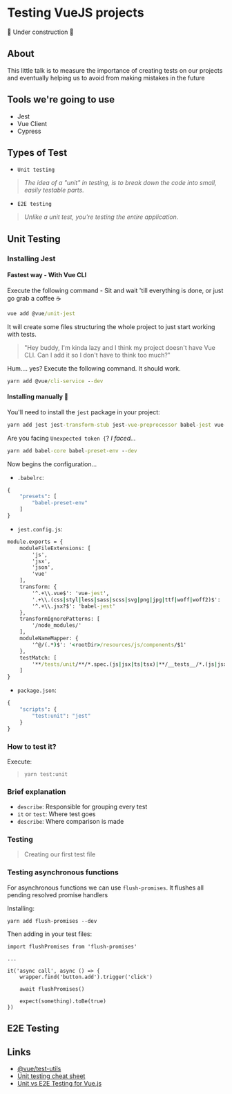 # Testing VueJS projects

:construction: Under construction :construction:

## About

This little talk is to measure the importance of creating tests on our projects and eventually helping us to avoid from making mistakes in the future

## Tools we're going to use

- Jest
- Vue Client
- Cypress

## Types of Test

- `Unit testing`

> *The idea of a "unit" in testing, is to break down the code into small, easily testable parts.*

- `E2E testing`

> *Unlike a unit test, you're testing the entire application.*

## Unit Testing

### Installing Jest

#### Fastest way - With Vue CLI

Execute the following command - Sit and wait 'till everything is done, or just go grab a coffee :coffee:

```cmd
vue add @vue/unit-jest
```

It will create some files structuring the whole project to just start working with tests.

> "Hey buddy, I'm kinda lazy and I think my project doesn't have Vue CLI. Can I add it so I don't have to think too much?"

Hum.... yes? Execute the following command. It should work.

```cmd
yarn add @vue/cli-service --dev
```

#### Installing manually :muscle:

You'll need to install the `jest` package in your project:

```cmd
yarn add jest jest-transform-stub jest-vue-preprocessor babel-jest vue-jest @vue/test-utils --dev
```

Are you facing `Unexpected token {`? *I faced...*

```cmd
yarn add babel-core babel-preset-env --dev
```

Now begins the configuration...

- `.babelrc`:

```cmd
{
    "presets": [
        "babel-preset-env"
    ]
}
```

- `jest.config.js`:

```cmd
module.exports = {
    moduleFileExtensions: [
        'js',
        'jsx',
        'json',
        'vue'
    ],
    transform: {
        '^.+\\.vue$': 'vue-jest',
        '.+\\.(css|styl|less|sass|scss|svg|png|jpg|ttf|woff|woff2)$': 'jest-transform-stub',
        '^.+\\.jsx?$': 'babel-jest'
    },
    transformIgnorePatterns: [
        '/node_modules/'
    ],
    moduleNameMapper: {
        '^@/(.*)$': '<rootDir>/resources/js/components/$1'
    },
    testMatch: [
        '**/tests/unit/**/*.spec.(js|jsx|ts|tsx)|**/__tests__/*.(js|jsx|ts|tsx)'
    ]
}
```

- `package.json`:

```cmd
{
    "scripts": {
        "test:unit": "jest"
    }
}
```

### How to test it?

Execute:

> `yarn test:unit`

### Brief explanation

- `describe`: Responsible for grouping every test
- `it` or `test`: Where test goes
- `describe`: Where comparison is made

### Testing

> Creating our first test file

### Testing asynchronous functions

For asynchronous functions we can use `flush-promises`. It flushes all pending resolved promise handlers

Installing:

```
yarn add flush-promises --dev
```

Then adding in your test files:

```
import flushPromises from 'flush-promises'

...

it('async call', async () => {
    wrapper.find('button.add').trigger('click')

    await flushPromises()
    
    expect(something).toBe(true)
})
```

## E2E Testing

## Links

- [@vue/test-utils](https://vue-test-utils.vuejs.org)
- [Unit testing cheat sheet](https://github.com/dekadentno/vue-unit-testing-cheat-sheet)
- [Unit vs E2E Testing for Vue.js](https://vuejsdevelopers.com/2019/04/01/vue-testing-unit-vs-e2e/)
